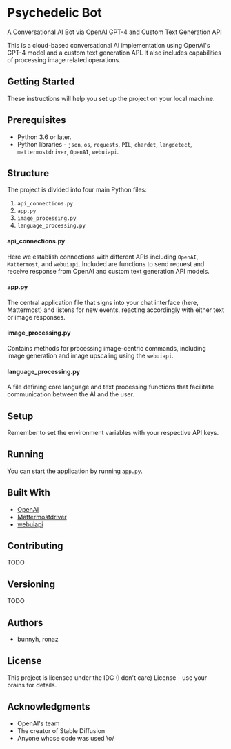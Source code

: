 # Psychedelic Bot

A Conversational AI Bot via OpenAI GPT-4 and Custom Text Generation API 

This is a cloud-based conversational AI implementation using OpenAI's GPT-4 model and a custom text generation API. It also includes capabilities of processing image related operations. 

## Getting Started

These instructions will help you set up the project on your local machine.

## Prerequisites

- Python 3.6 or later.
- Python libraries - `json`, `os`, `requests`, `PIL`, `chardet`, `langdetect`, `mattermostdriver`, `OpenAI`, `webuiapi`.

## Structure

The project is divided into four main Python files:

1. `api_connections.py`
2. `app.py`
3. `image_processing.py`
4. `language_processing.py`

#### api_connections.py

Here we establish connections with different APIs including `OpenAI`, `Mattermost`, and `webuiapi`. Included are functions to send request and receive response from OpenAI and custom text generation API models.

#### app.py

The central application file that signs into your chat interface (here, Mattermost) and listens for new events, reacting accordingly with either text or image responses.

#### image_processing.py

Contains methods for processing image-centric commands, including image generation and image upscaling using the `webuiapi`.

#### language_processing.py

A file defining core language and text processing functions that facilitate communication between the AI and the user.

## Setup

Remember to set the environment variables with your respective API keys.

## Running

You can start the application by running `app.py`.

## Built With

- [OpenAI](https://openai.com/research/)
- [Mattermostdriver](https://pypi.org/project/mattermostdriver/)
- [webuiapi](https://link-to-web-ui-api-provider.com)

## Contributing

TODO

## Versioning

TODO

## Authors

- bunnyh, ronaz

## License

This project is licensed under the IDC (I don't care) License - use your brains for details.

## Acknowledgments

- OpenAI's team
- The creator of Stable Diffusion
- Anyone whose code was used \o/
